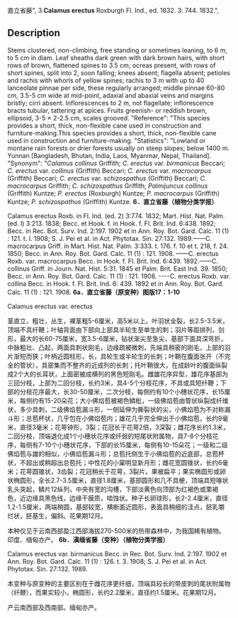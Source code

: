 直立省藤",
3.**Calamus erectus** Roxburgh Fl. Ind., ed. 1832. 3: 744. 1832.",

## Description
Stems clustered, non-climbing, free standing or sometimes leaning, to 6 m, to 5 cm in diam. Leaf sheaths dark green with dark brown hairs, with short rows of brown, flattened spines to 3.5 cm; ocreas present, with rows of short spines, split into 2, soon falling; knees absent; flagella absent; petioles and rachis with whorls of yellow spines; rachis to 3 m with up to 40 lanceolate pinnae per side, these regularly arranged; middle pinnae 60-80 cm, 3.5-5 cm wide at mid-point, adaxial and abaxial veins and margins bristly; cirri absent. Inflorescences to 2 m, not flagellate; inflorescence bracts tubular, tattering at apices. Fruits greenish- or reddish brown, ellipsoid, 3-5 × 2-2.5 cm, scales grooved.
  "Reference": "This species provides a short, thick, non-flexible cane used in construction and furniture-making.This species provides a short, thick, non-flexible cane used in construction and furniture-making.
  "Statistics": "Lowland or montane rain forests or drier forests usually on steep slopes; below 1400 m. Yunnan [Bangladesh, Bhutan, India, Laos, Myanmar, Nepal, Thailand].
  "Synonym": "*Calamus collinus* Griffith; *C. erectus* var. *birmanicus* Beccari; *C. erectus* var. *collinus* (Griffith) Beccari; *C. erectus* var. *macrocarpus* (Griffith) Beccari; *C. erectus* var. *schizospathus* (Griffith) Beccari; *C. macrocarpus* Griffith; *C. schizospathus* Griffith; *Palmijuncus collinus* (Griffith) Kuntze; *P. erectus* (Roxburgh) Kuntze; *P. macrocarpus* (Griffith) Kuntze; *P. schizospathus* (Griffith) Kuntze.
**6．直立省藤（植物分类学报）**

Calamus erectus Roxb. in Fl. Ind. (ed. 2) 3:774. 1832; Mart. Hist. Nat. Palm. (ed. l) 3:213. 1838; Becc. et Hook. f. in Hook. f. Fl. Brit. Ind. 6:438. 1892; Becc. in Rec. Bot. Surv. Ind. 2:197. 1902 et in Ann. Roy. Bot. Gard. Calc. 11 (1) : 121. t. l. 1908; S. J. Pei et al. in Act. Phytotax. Sin. 27:132. 1989.——C. macrocarpus Griff. in Mart. Hist. Nat. Palm. 3:333. t. 176. f. 10 et t. 218, f. 24. 1850; Becc. in Ann. Roy. Bot. Gard. Calc. 11 (1) : 121. 1908. ——C. erectus Roxb. var. macrocarpus Becc. in Hook. f. Fl. Brit. Ind. 6:439. 1892.——C. collinus Griff. in Journ. Nat. Hist. 5:31. 1845 et Palm. Brit. East Ind. 39. 1850; Becc. in Ann. Roy. Bot. Gard. Calc. 11 (1) : 121. 1908. ----C. erectus Roxb. var. collina Becc. in Hook. f. Fl. Brit. Ind. 6: 439. 1892 et in Ann. Roy. Bot. Gard. Calc. 11 (1) : 121. 1908.
**6a．直立省藤（原变种）图版17：1-10**

Calamus erectus var. erectus

茎直立，粗壮，丛生，裸茎粗5-6厘米，高5米以上。叶羽状全裂，长2.5-3.5米，顶端不具纤鞭；叶轴背面由下部向上部具半轮生至单生的刺；羽片等距排列，剑形，最大的长60-75厘米，宽3.5-6厘米，钻状渐尖至急尖，基部下面具深弯折，中脉粗壮、凸起，两面具刺状刚毛，边缘疏被微刺，先端具稍密的刚毛，上部的羽片渐短而狭；叶柄近圆柱形，长，具轮生或半轮生的长刺；叶鞘在腹面张开（不完全的管状），具密集而不整齐的近成列的长刺；托叶鞘很大，在成龄叶的腹面纵裂成2个大的长耳状，上面密被成横列的黑色短刚毛。雌雄花序异型，雄花序基部为三回分枝，上部为二回分枝，长约3米，具4-5个分枝花序，不具或具短纤鞭；下部的分枝花序最大，长30-50厘米，二次分枝，每侧约有10个小穗状花序，长15厘米，每侧约有15-20朵花；大小佛焰苞被褐色鳞秕，一级佛焰苞由管状纵裂成纤维状，多少具刺，二级佛焰苞漏斗形，一侧延伸为撕裂状的尖，小佛焰苞为不对称漏斗形；总苞杯状，几乎包在小佛焰苞内；雄花几乎完全伸出于小佛焰苞，长约9毫米，直径3毫米；花萼钟形，3裂；花冠长于花萼2倍，3深裂；雌花序长约1.3米，二回分枝，顶端退化成1个小穗状花序或纤弱的短尾状附属物，具7-8个分枝花序，每侧有7-10个小穗状花序，下部的长15厘米，每侧有10-15朵花；一级和二级佛焰苞与雄的相似，小佛焰苞漏斗形；总苞托侧生于小佛焰苞的近底部，总苞杯状，不超出或稍超出总苞托；中性花的小窠明显新月形；雌花宽圆锥状，长约6毫米；花萼圆锥状，3齿裂；花冠稍长于花萼，3裂片。果被扁平；果实椭圆形或卵状椭圆形，全长2.7-3.5厘米，直径1.8厘米，基部圆形和几不具梗，顶端具短喙状乳头突起，鳞片12纵列，中央有宽的沟槽，下部淡黄色向顶部为红褐色或栗褐色，近边缘具黑色线，边缘干膜质，啮蚀状。种子长卵球形，长2-2.4厘米，直径1.2-1.5厘米，两端稍圆，基部较宽，横断面近圆形，表面具稍细的洼点，胚乳嚼烂状，胚基生，偏斜。花果期12月。

本种仅见于云南西部盈江西部海拔270-500米的热带森林中，为我国稀有植物。印度、缅甸亦产。
**6b．滇缅省藤（变种）（植物分类学报）**

Calamus erectus var. birmanicus Becc. in Rec. Bot. Surv. Ind. 2:197. 1902 et Ann. Roy. Bot. Gard. Calc. 11 (1) : 126. t. 3. 1908; S. J. Pei et al. in Act. Phytotax. Sin. 27:132. 1989.

本变种与原变种的主要区别在于雌花序更纤细，顶端具较长的带皮刺的尾状附属物（纤鞭），而果实较小，椭圆形，长约2.2厘米，直径约1.5厘米。花果期12月。

产云南西部及西南部。缅甸亦产。
